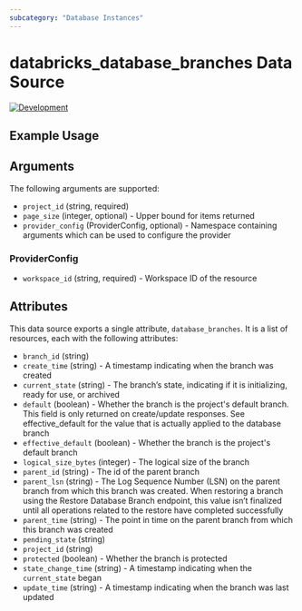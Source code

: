 ```yaml
---
subcategory: "Database Instances"
---
```

# databricks_database_branches Data Source
[![Development](https://img.shields.io/badge/Release_Stage-Development-red)](https://docs.databricks.com/aws/en/release-notes/release-types)



## Example Usage


## Arguments
The following arguments are supported:
* `project_id` (string, required)
* `page_size` (integer, optional) - Upper bound for items returned
* `provider_config` (ProviderConfig, optional) - Namespace containing arguments which can be used to configure the provider

### ProviderConfig
* `workspace_id` (string, required) - Workspace ID of the resource


## Attributes
This data source exports a single attribute, `database_branches`. It is a list of resources, each with the following attributes:
* `branch_id` (string)
* `create_time` (string) - A timestamp indicating when the branch was created
* `current_state` (string) - The branch’s state, indicating if it is initializing, ready for use, or archived
* `default` (boolean) - Whether the branch is the project's default branch. This field is only returned on create/update responses.
  See effective_default for the value that is actually applied to the database branch
* `effective_default` (boolean) - Whether the branch is the project's default branch
* `logical_size_bytes` (integer) - The logical size of the branch
* `parent_id` (string) - The id of the parent branch
* `parent_lsn` (string) - The Log Sequence Number (LSN) on the parent branch from which this branch was created.
  When restoring a branch using the Restore Database Branch endpoint,
  this value isn’t finalized until all operations related to the restore have completed successfully
* `parent_time` (string) - The point in time on the parent branch from which this branch was created
* `pending_state` (string)
* `project_id` (string)
* `protected` (boolean) - Whether the branch is protected
* `state_change_time` (string) - A timestamp indicating when the `current_state` began
* `update_time` (string) - A timestamp indicating when the branch was last updated
